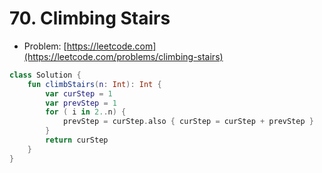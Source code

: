 # 70. Climbing Stairs

- Problem: [https://leetcode.com](https://leetcode.com/problems/climbing-stairs)

```kotlin
class Solution {
    fun climbStairs(n: Int): Int {
        var curStep = 1
        var prevStep = 1
        for ( i in 2..n) {
            prevStep = curStep.also { curStep = curStep + prevStep }
        }
        return curStep
    }
}
```